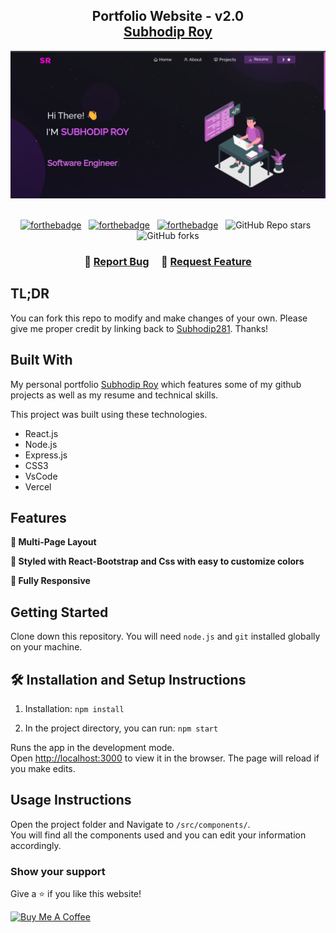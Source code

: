 <h2 align="center">
  Portfolio Website - v2.0<br/>
  <a href="https://subh0dip-portfolio.web.app/" target="_blank">Subhodip Roy</a>
</h2>
<div align="center">
  <img alt="Demo" src="./Images/portfolio.PNG" />
</div>

<br/>

<center>

[![forthebadge](https://forthebadge.com/images/badges/built-with-love.svg)](https://forthebadge.com) &nbsp;
[![forthebadge](https://forthebadge.com/images/badges/made-with-javascript.svg)](https://forthebadge.com) &nbsp;
[![forthebadge](https://forthebadge.com/images/badges/open-source.svg)](https://forthebadge.com) &nbsp;
![GitHub Repo stars](https://img.shields.io/github/stars/Subhodip281/Portfolio?color=red&logo=github&style=for-the-badge) &nbsp;
![GitHub forks](https://img.shields.io/github/forks/Subhodip281/Portfolio?color=red&logo=github&style=for-the-badge)

</center>

<h3 align="center">
    🔹
    <a href="https://github.com/Subhodip281/Portfolio/issues">Report Bug</a> &nbsp; &nbsp;
    🔹
    <a href="https://github.com/Subhodip281/Portfolio/issues">Request Feature</a>
</h3>

## TL;DR

You can fork this repo to modify and make changes of your own. Please give me proper credit by linking back to [Subhodip281](https://github.com/Subhodip281/Portfolio). Thanks!

## Built With

My personal portfolio <a href="https://subh0dip-portfolio.web.app/" target="_blank">Subhodip Roy</a> which features some of my github projects as well as my resume and technical skills.<br/>

This project was built using these technologies.

- React.js
- Node.js
- Express.js
- CSS3
- VsCode
- Vercel

## Features

**📖 Multi-Page Layout**

**🎨 Styled with React-Bootstrap and Css with easy to customize colors**

**📱 Fully Responsive**

## Getting Started

Clone down this repository. You will need `node.js` and `git` installed globally on your machine.

## 🛠 Installation and Setup Instructions

1. Installation: `npm install`

2. In the project directory, you can run: `npm start`

Runs the app in the development mode.\
Open [http://localhost:3000](http://localhost:3000) to view it in the browser.
The page will reload if you make edits.

## Usage Instructions

Open the project folder and Navigate to `/src/components/`. <br/>
You will find all the components used and you can edit your information accordingly.

### Show your support

Give a ⭐ if you like this website!

<a href="https://www.buymeacoffee.com/Subhodip" target="_blank"><img src="https://cdn.buymeacoffee.com/buttons/v2/default-violet.png" alt="Buy Me A Coffee" height= "60px" width= "217px" ></a>
